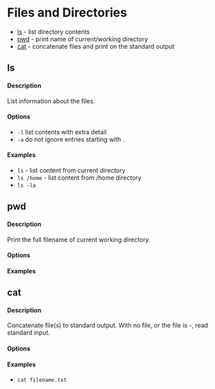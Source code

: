 # Files and Directories

* [ls](#ls) - list directory contents
* [pwd](#pwd) - print name of current/working directory
* [cat](#cat) - concatenate files and print on the standard output

## ls

#### Description
List information about the files.

#### Options
* `-l` list contents with extra detail
* `-a` do not ignore entries starting with .

#### Examples
* `ls` - list content from current directory
* `ls /home` - list content from /home directory
* `ls -la`

## pwd

#### Description
Print the full filename of current working directory.

#### Options

#### Examples

## cat

#### Description
Concatenate file(s) to standard output.
With no file, or the file is -, read standard input.

#### Options

#### Examples
* `cat filename.txt`
